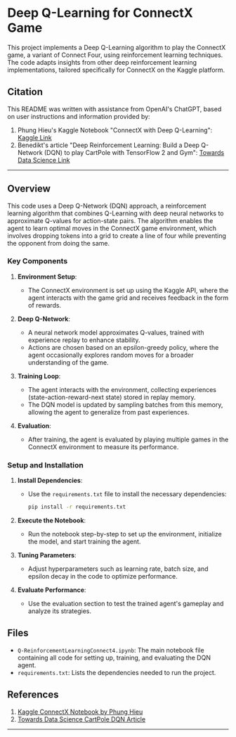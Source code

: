 # Deep Q-Learning for ConnectX Game

This project implements a Deep Q-Learning algorithm to play the ConnectX game, a variant of Connect Four, using reinforcement learning techniques. The code adapts insights from other deep reinforcement learning implementations, tailored specifically for ConnectX on the Kaggle platform.

## Citation
This README was written with assistance from OpenAI's ChatGPT, based on user instructions and information provided by:

1. Phung Hieu's Kaggle Notebook "ConnectX with Deep Q-Learning":
   [Kaggle Link](https://www.kaggle.com/code/phunghieu/connectx-with-deep-q-learning)
2. Benedikt's article "Deep Reinforcement Learning: Build a Deep Q-Network (DQN) to play CartPole with TensorFlow 2 and Gym":
   [Towards Data Science Link](https://towardsdatascience.com/deep-reinforcement-learning-build-a-deep-q-network-dqn-to-play-cartpole-with-tensorflow-2-and-gym-8e105744b998)

---

## Overview

This code uses a Deep Q-Network (DQN) approach, a reinforcement learning algorithm that combines Q-Learning with deep neural networks to approximate Q-values for action-state pairs. The algorithm enables the agent to learn optimal moves in the ConnectX game environment, which involves dropping tokens into a grid to create a line of four while preventing the opponent from doing the same.

### Key Components

1. **Environment Setup**:
   - The ConnectX environment is set up using the Kaggle API, where the agent interacts with the game grid and receives feedback in the form of rewards.

2. **Deep Q-Network**:
   - A neural network model approximates Q-values, trained with experience replay to enhance stability.
   - Actions are chosen based on an epsilon-greedy policy, where the agent occasionally explores random moves for a broader understanding of the game.

3. **Training Loop**:
   - The agent interacts with the environment, collecting experiences (state-action-reward-next state) stored in replay memory.
   - The DQN model is updated by sampling batches from this memory, allowing the agent to generalize from past experiences.

4. **Evaluation**:
   - After training, the agent is evaluated by playing multiple games in the ConnectX environment to measure its performance.

### Setup and Installation

1. **Install Dependencies**:
   - Use the `requirements.txt` file to install the necessary dependencies:
     ```bash
     pip install -r requirements.txt
     ```

2. **Execute the Notebook**:
   - Run the notebook step-by-step to set up the environment, initialize the model, and start training the agent.
   
3. **Tuning Parameters**:
   - Adjust hyperparameters such as learning rate, batch size, and epsilon decay in the code to optimize performance.

4. **Evaluate Performance**:
   - Use the evaluation section to test the trained agent's gameplay and analyze its strategies.

## Files

- `Q-ReinforcementLearningConnect4.ipynb`: The main notebook file containing all code for setting up, training, and evaluating the DQN agent.
- `requirements.txt`: Lists the dependencies needed to run the project.

## References

1. [Kaggle ConnectX Notebook by Phung Hieu](https://www.kaggle.com/code/phunghieu/connectx-with-deep-q-learning)
2. [Towards Data Science CartPole DQN Article](https://towardsdatascience.com/deep-reinforcement-learning-build-a-deep-q-network-dqn-to-play-cartpole-with-tensorflow-2-and-gym-8e105744b998)

---